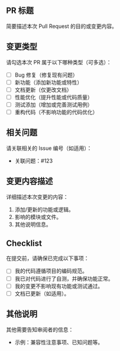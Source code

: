 ## PR 标题

简要描述本次 Pull Request 的目的或变更内容。

## 变更类型

请勾选本次 PR 属于以下哪种类型（可多选）：

- [ ] Bug 修复（修复现有问题）
- [ ] 新功能（添加新功能或特性）
- [ ] 文档更新（仅更改文档）
- [ ] 性能优化（提升性能或代码质量）
- [ ] 测试添加（增加或完善测试用例）
- [ ] 重构代码（不影响功能的代码优化）

## 相关问题

请关联相关的 Issue 编号（如适用）：

- 关联问题：#123

## 变更内容描述

详细描述本次变更的内容：

1. 添加/更新的功能或逻辑。
2. 影响的模块或文件。
3. 其他说明信息。

## Checklist

在提交前，请确保已完成以下事项：

- [ ] 我的代码遵循项目的编码规范。
- [ ] 我已对代码进行了自测，并确保功能正常。
- [ ] 我的变更不影响现有功能或测试通过。
- [ ] 文档已更新（如适用）。

## 其他说明

其他需要告知审阅者的信息：

- 示例：兼容性注意事项、已知问题等。

